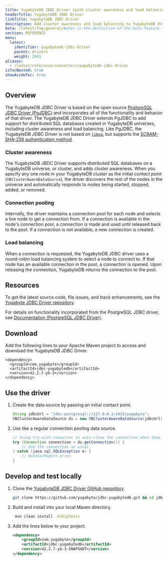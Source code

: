```yaml
---
title: YugabyteDB JDBC Driver (with cluster awareness and load balancing)
headerTitle: YugabyteDB JDBC Driver
linkTitle: YugabyteDB JDBC Driver
description: Add cluster awareness and load balancing to YugabyteDB distributed SQL databases 
beta: /latest/faq/general/#what-is-the-definition-of-the-beta-feature-tag
section: REFERENCE
menu:
  latest:
    identifier: yugabytedb-jdbc-driver
    parent: drivers
    weight: 2941
aliases:
  - /latest/reference/connectors/yugabytedb-jdbc-driver
isTocNested: true
showAsideToc: true
---
```


## Overview

The YugabyteDB JDBC Driver is based on the open source [PostgreSQL JDBC Driver (PgJDBC)](https://github.com/pgjdbc/pgjdbc) and incorporates all of the functionality and behavior of that driver. The YugabyteDB JDBC Driver extends PgJDBC to add support for distributed SQL databases created in YugabyteDB universes, including cluster awareness and load balancing. Like PgJDBC, the YugabyteDB JDBC Driver is not based on [`libpq`](#libpq), but supports the [SCRAM-SHA-256 authentication method](../../../secure/authentication/password-authentication/#scram-sha-256).

### Cluster awareness

The YugabyteDB JBDC Driver supports distributed SQL databases on a YugabyteDB universe, or cluster, and adds cluster awareness. When you specify any one node in your YugabyteDB cluster as the initial *contact point*  (`YBClusterAwareDataSource`), the driver discovers the rest of the nodes in the universe and automatically responds to nodes being started, stopped, added, or removed.

### Connection pooling

Internally, the driver maintains a connection pool for each node and selects a live node to get a connection from. If a connection is available in the node's connection pool, a connection is made and used until released back to the pool. If a connection is not available, a new connection is created.

### Load balancing

When a connection is requested, the YugabyteDB JDBC driver uses a round-robin load balancing system to select a node to connect to. If that node has an available connection in the pool, a connection is opened. Upon releasing the connection, YugabyteDB returns the connection to the pool.

## Resources

To get the latest source code, file issues, and track enhancements, see the [Yugabyte JDBC Driver repository](https://github.com/yugabyte/jdbc-yugabytedb).

For details on functionality incorporated from the PostgreSQL JDBC driver, see [Documentation (PostgreSQL JDBC Driver)](https://jdbc.postgresql.org/documentation/documentation.html).

## Download

Add the following lines to your Apache Maven project to access and download the YugabyteDB JDBC Driver.

```
<dependency>
  <groupId>com.yugabyte</groupId>
  <artifactId>jdbc-yugabytedb</artifactId>
  <version>42.2.7-yb-3</version>
</dependency>
```

## Use the driver

1. Create the data source by passing an initial contact point.

    ```java
    String jdbcUrl = "jdbc:postgresql://127.0.0.1:5433/yugabyte";
    YBClusterAwareDataSource ds = new YBClusterAwareDataSource(jdbcUrl);
    ```

2. Use like a regular connection pooling data source.

    ```java
    // Using try-with-resources to auto-close the connection when done.
    try (Connection connection = ds.getConnection()) {
        // Use the connection as usual.
    } catch (java.sql.SQLException e) {
        // Handle/Report error.
    }
    ```

## Develop and test locally

1. Clone the [YugabyteDB JDBC Driver GitHub repository](https://github.com/yugabyte/jdbc-yugabytedb).

    ```sh
    git clone https://github.com/yugabyte/jdbc-yugabytedb.git && cd jdbc-yugabytedb
    ```

2. Build and install into your local Maven directory.

    ```sh
     mvn clean install -DskipTests
    ```

3. Add the lines below to your project.

    ```xml
    <dependency>
        <groupId>com.yugabyte</groupId>
        <artifactId>jdbc-yugabytedb</artifactId>
        <version>42.2.7-yb-3-SNAPSHOT</version>
    </dependency>
    ```


